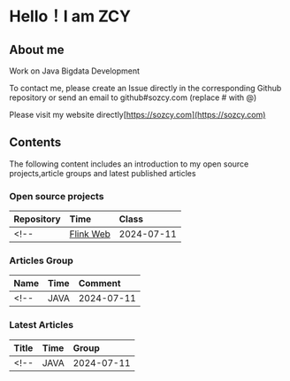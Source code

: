 # Hello！I am ZCY

## About me

<!--
- 👋 Hi, I’m @sozcy
- 👀 I’m interested in ...
- 🌱 I’m currently learning ...
- 💞️ I’m looking to collaborate on ...
- 📫 How to reach me ...
- 😄 Pronouns: ...
- ⚡ Fun fact: ...
-->

Work on Java Bigdata Development

To contact me, please create an Issue directly in the corresponding Github repository or send an email to github#sozcy.com (replace # with @)

Please visit my website directly[https://sozcy.com](https://sozcy.com)


## Contents

The following content includes an introduction to my open source projects,article groups and latest published articles

### Open source projects

|Repository|Time|Class|
|:----|:----|:----|
<!--|[Flink Web](https://github.com/sozcy/aaa)|2024-07-11|Java|-->

### Articles Group

|Name|Time|Comment|
|:----|:----|:----|
<!--|JAVA|2024-07-11|Java Study notes|-->

### Latest Articles

|Title|Time|Group|
|:----|:----|:----|
<!--|JAVA|2024-07-11|Java Study notes|-->
